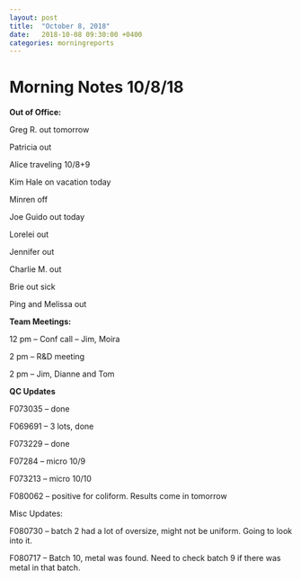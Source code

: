 ```yaml
---
layout: post
title:  "October 8, 2018"
date:   2018-10-08 09:30:00 +0400
categories: morningreports
---
```

# Morning Notes 10/8/18

**Out of Office:**

Greg R. out tomorrow

Patricia out

Alice traveling 10/8+9

Kim Hale on vacation today

Minren off

Joe Guido out today

Lorelei out

Jennifer out

Charlie M. out

Brie out sick

Ping and Melissa out

**Team Meetings:**

12 pm – Conf call – Jim, Moira

2 pm – R&D meeting

2 pm – Jim, Dianne and Tom

**QC Updates**

F073035 – done

F069691 – 3 lots, done

F073229 – done

F07284 – micro 10/9

F073213 – micro 10/10

F080062 – positive for coliform. Results come in tomorrow

Misc Updates:

F080730 – batch 2 had a lot of oversize, might not be uniform. Going to look
into it.

F080717 – Batch 10, metal was found. Need to check batch 9 if there was metal in
that batch.